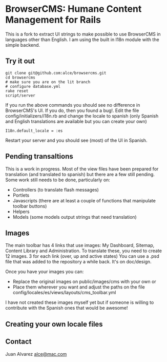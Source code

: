 # BrowserCMS: Humane Content Management for Rails

This is a fork to extract UI strings to make possible to use BrowserCMS in languages other than English.
I am using the built in I18n module with the simple backend.

## Try it out
    
    git clone git@github.com:alce/browsercms.git 
    cd browsercms
    # make sure you are on the lit branch
    # configure database.yml
    rake reset
    script/server
    
If you run the above commands you should see no difference in BrowserCMS's UI. If you do, then
you found a bug!. Edit the file config/initializers/i18n.rb and change the locale to spanish 
(only Spanish and English translations are available but you can create your own)

    I18n.default_locale = :es
    
Restart your server and you should see (most) of the UI in Spanish.


## Pending transaltions

This is a work in progress. Most of the view files have been prepared for translation (and 
translated to spanish) but there are a few still pending. Some work still needs to be done, 
particularly on:

* Controllers (to translate flash messages)
* Portlets
* Javascripts (there are at least a couple of functions that manipulate toolbar buttons)
* Helpers
* Models (some models output strings that need translation)

## Images

The main toolbar has 4 links that use images: My Dashboard, Sitemap, Content  Library and Administration.
To translate these, you need to create 12 images. 3 for each link (over, up and active states)
You can use a .psd file that was added to the repository a while back. It's on doc/design.

Once you have your images you can:

* Replace the original images on public/images/cms with your own or
* Place them wherever you want and adjust the paths on the file config/locales/es/views/layouts/cms_toolbar.yml

I have not created these images myself yet but if someone is willing to contribute with the Spanish ones
that would be awesome! 

## Creating your own locale files

## Contact
Juan Alvarez
alce@mac.com
  

    

